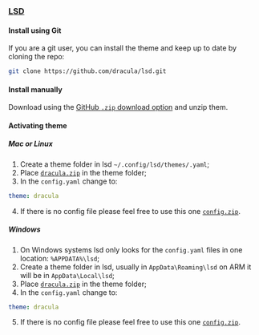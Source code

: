### [LSD](https://github.com/lsd-rs/lsd)

#### Install using Git

If you are a git user, you can install the theme and keep up to date by cloning the repo:

```bash
git clone https://github.com/dracula/lsd.git
```

#### Install manually

Download using the [GitHub `.zip` download option](https://github.com/dracula/lsd/archive/refs/heads/main.zip) and unzip them.

#### Activating theme

##### Mac or Linux

1.  Create a theme folder in lsd `~/.config/lsd/themes/.yaml`;
2.  Place [`dracula.zip`](https://github.com/dracula/lsd/archive/refs/heads/main.zip) in the theme folder;
3.  In the `config.yaml` change to:

```yaml
theme: dracula
```

4.  If there is no config file please feel free to use this one [`config.zip`](https://github.com/dracula/lsd/files/11355414/config.zip).

##### Windows

1.  On Windows systems lsd only looks for the `config.yaml` files in one location: `%APPDATA%\lsd`;
2.  Create a theme folder in lsd, usually in `AppData\Roaming\lsd` on ARM it will be in `AppData\Local\lsd`;
3.  Place [`dracula.zip`](https://github.com/dracula/lsd/archive/refs/heads/main.zip) in the theme folder;
4.  In the `config.yaml` change to:

```yaml
theme: dracula
```

5.  If there is no config file please feel free to use this one [`config.zip`](https://github.com/dracula/lsd/files/11355414/config.zip).

